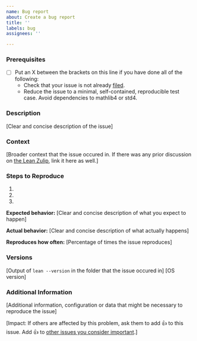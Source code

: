 ```yaml
---
name: Bug report
about: Create a bug report
title: ''
labels: bug
assignees: ''

---
```


### Prerequisites

* [ ] Put an X between the brackets on this line if you have done all of the following:
    * Check that your issue is not already [filed](https://github.com/leanprover/lean4/issues).
    * Reduce the issue to a minimal, self-contained, reproducible test case. Avoid dependencies to mathlib4 or std4.

### Description

[Clear and concise description of the issue]

### Context

[Broader context that the issue occured in. If there was any prior discussion on [the Lean Zulip](https://leanprover.zulipchat.com), link it here as well.]

### Steps to Reproduce

1.
2.
3.

**Expected behavior:** [Clear and concise description of what you expect to happen]

**Actual behavior:** [Clear and concise description of what actually happens]

**Reproduces how often:** [Percentage of times the issue reproduces]

### Versions

[Output of `lean --version` in the folder that the issue occured in]
[OS version]

### Additional Information

[Additional information, configuration or data that might be necessary to reproduce the issue]



[Impact: If others are affected by this problem, ask them to add :+1: to this issue. Add :+1: to [other issues you consider important](https://github.com/leanprover/lean4/issues?q=is%3Aissue+is%3Aopen+sort%3Areactions-%2B1-desc).]
